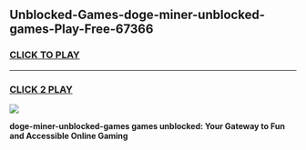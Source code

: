 
## Unblocked-Games-doge-miner-unblocked-games-Play-Free-67366
<h3>
<a href="https://premium76.site?title=doge-miner-unblocked-games&ref=15A">CLICK TO PLAY</a></h3>
<hr>

<h3>
<a href="https://premium76.site?title=doge-miner-unblocked-games&ref=15A">CLICK 2 PLAY</a>
  
</h3>

<a href="https://premium76.site?title=doge-miner-unblocked-games&ref=15A"><img src="https://clearcache.store/games.png"></a>


**doge-miner-unblocked-games games unblocked: Your Gateway to Fun and Accessible Online Gaming**

